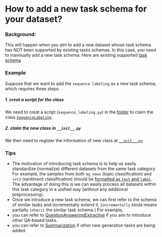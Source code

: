 # How to add a new task schema for your dataset?

### Background:
This will happen when you aim to add a new dataset whose task schema has NOT been supported by existing tasks schemas. In this case, you need to mannually add a new task schema.
Here are existing supported [task schema](https://github.com/ExpressAI/DataLab/tree/main/src/datalabs/tasks)


### Example

Suppose that we want to add the `sequence-labeling` as a new task schema, which requires three steps:

##### 1. creat a script for the class
We need to creat a script (`sequence_labeling.py`) in the [folder](https://github.com/ExpressAI/DataLab/tree/main/src/datalabs/tasks) to claim the class [`SequenceLabeling`](https://github.com/ExpressAI/DataLab/blob/main/src/datalabs/tasks/sequence_labeling.py).

##### 2. claim the new class in `__init__.py`
We then need to register the information of new class at [`__init__.py`](https://github.com/ExpressAI/DataLab/blob/main/src/datalabs/tasks/__init__.py)


### Tips

* The motivation of introducing task schema is to help us easily standardize (normalize) different datasets from the same task category.
For example, the samples from both `ag_news` (topic classification) and `sst2` (sentiment classification) should be [formatted as `text` and `label`](https://github.com/ExpressAI/DataLab/blob/da463705e983b771131c74ee5cef222d6d59d56e/src/datalabs/tasks/text_classification.py#L29). The advantage of doing this is we can easily process all datasets within this task category in a unified way (without any additional preprocessing).
* Once we introduce a new task schema, we can first refer to the schema of similar tasks and incrementally extend it. (`incrementally` kinda means partially `inherit` the similar task schema.)
For example, 
* you can refer to [QuestionAnsweringExtractive](https://github.com/ExpressAI/DataLab/blob/604656cdce05d539e94949f0c842fbbb5b368188/src/datalabs/tasks/question_answering.py#L9) if you aim to introduce other QA-based tasks.
* you can refer to [Summarization](https://github.com/ExpressAI/DataLab/blob/604656cdce05d539e94949f0c842fbbb5b368188/src/datalabs/tasks/summarization.py#L22) if other new generation tasks are being added.


